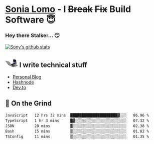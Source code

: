 # [Sonia Lomo](https://sonylomo.github.io/) - I ~~Break~~ ~~Fix~~ Build Software 😇
### Hey there Stalker... 😏 

<a href="https://github.com/sonylomo/github-readme-stats">
  <img align="center" src="https://media.giphy.com/media/lU05nFSW6Y2A/giphy.gif" alt="Sony's github stats" />
</a>

## <img src="assets/devcat.gif" width="40"> I write technical stuff
- [Personal Blog](https://www.sonylomo.dev/blog)
- [Hashnode](https://sonylomo.hashnode.dev/)
- [Dev.to](https://dev.to/sonylomo)

## 🤡 On the Grind
<!--START_SECTION:waka-->

```txt
JavaScript   12 hrs 32 mins  █████████████████████▓░░░   86.96 %
TypeScript   1 hr 3 mins     █▓░░░░░░░░░░░░░░░░░░░░░░░   07.32 %
JSON         20 mins         ▓░░░░░░░░░░░░░░░░░░░░░░░░   02.38 %
Bash         15 mins         ▒░░░░░░░░░░░░░░░░░░░░░░░░   01.82 %
TSConfig     11 mins         ▒░░░░░░░░░░░░░░░░░░░░░░░░   01.35 %
```

<!--END_SECTION:waka-->
